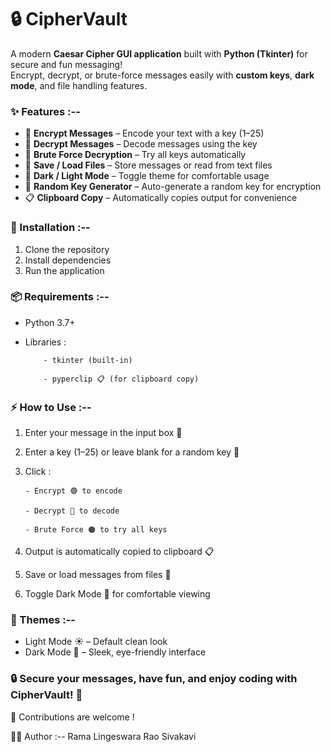 # 🔒 CipherVault

A modern **Caesar Cipher GUI application** built with **Python (Tkinter)** for secure and fun messaging!  
Encrypt, decrypt, or brute-force messages easily with **custom keys**, **dark mode**, and file handling features.  

### ✨ Features :--

- 📝 **Encrypt Messages** – Encode your text with a key (1–25)  
- 🔑 **Decrypt Messages** – Decode messages using the key  
- 🎯 **Brute Force Decryption** – Try all keys automatically  
- 💾 **Save / Load Files** – Store messages or read from text files  
- 🌙 **Dark / Light Mode** – Toggle theme for comfortable usage  
- 🎲 **Random Key Generator** – Auto-generate a random key for encryption  
- 📋 **Clipboard Copy** – Automatically copies output for convenience  

### 🚀 Installation :--

1. Clone the repository
2. Install dependencies
3. Run the application

### 📦 Requirements :--

- Python 3.7+

- Libraries :

          - tkinter (built-in)

          - pyperclip 📋 (for clipboard copy)

### ⚡ How to Use :--

1. Enter your message in the input box 📝
2. Enter a key (1–25) or leave blank for a random key 🎲
3. Click :

       - Encrypt 🟢 to encode

       - Decrypt 🔵 to decode

       - Brute Force 🟠 to try all keys

4. Output is automatically copied to clipboard 📋
5. Save or load messages from files 💾
6. Toggle Dark Mode 🌙 for comfortable viewing

### 🌙 Themes :--

- Light Mode ☀️ – Default clean look
- Dark Mode 🌙 – Sleek, eye-friendly interface

### 🔒 Secure your messages, have fun, and enjoy coding with CipherVault! 🔐

🤝 Contributions are welcome !

👨‍💻 Author :-- Rama Lingeswara Rao Sivakavi

